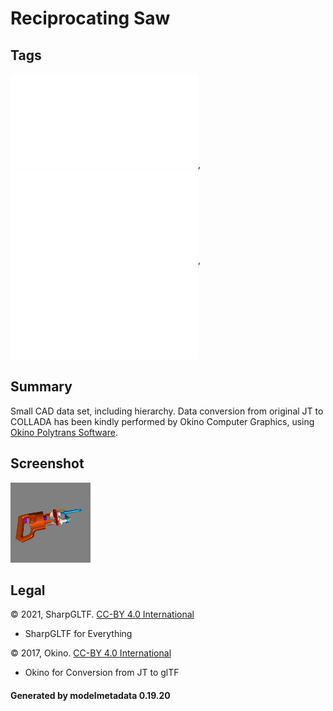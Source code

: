 # Reciprocating Saw

## Tags

![core](../../Models-core.md), ![issues](../../Models-issues.md), ![testing](../../Models-testing.md)

## Summary

Small CAD data set, including hierarchy. Data conversion from original JT to COLLADA has been kindly performed by Okino Computer Graphics, using [Okino Polytrans Software](http://www.okino.com/conv/conv.htm).

## Screenshot

![screenshot](screenshot/screenshot.png)

## Legal

&copy; 2021, SharpGLTF. [CC-BY 4.0 International](https://creativecommons.org/licenses/by/4.0/legalcode)

 - SharpGLTF for Everything

&copy; 2017, Okino. [CC-BY 4.0 International](https://creativecommons.org/licenses/by/4.0/legalcode)

 - Okino for Conversion from JT to glTF

#### Generated by modelmetadata 0.19.20